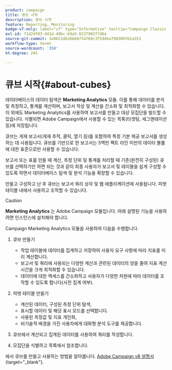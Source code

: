 ```yaml
---
product: campaign
title: 큐브 시작
description: 큐브 시작
feature: Reporting, Monitoring
badge-v7-only: label="v7" type="Informative" tooltip="Campaign Classic v7에만 적용됩니다."
exl-id: 71d24f03-d41d-49bc-b9a5-8237902f7d6a
source-git-commit: 3a9b21d626b60754789c3f594ba798309f62a553
workflow-type: tm+mt
source-wordcount: '350'
ht-degree: 24%

---
```


# 큐브 시작{#about-cubes}



데이터베이스의 데이터 탐색은 **Marketing Analytics** 모듈. 이를 통해 데이터를 분석 및 측정하고, 통계를 계산하며, 보고서 작성 및 계산을 간소화 및 최적화할 수 있습니다. 이 외에도 Marketing Analytics를 사용하여 보고서를 만들고 대상 모집단을 빌드할 수 있습니다. 식별되면 Adobe Campaign에서 사용할 수 있는 목록(타겟팅, 세그멘테이션 등)에 저장됩니다.

큐브는 게재 보고서(게재 추적, 클릭, 열기 등)를 포함하여 특정 기본 제공 보고서를 생성하는 데 사용됩니다. 큐브를 기반으로 한 보고서는 5백만 팩트 라인 미만의 데이터 볼륨에 대한 표준으로만 사용할 수 있습니다.

보고서 또는 표를 만들 때 계산, 측정 단위 및 통계를 처리할 때 기존(완전히 구성된) 큐브를 선택하기만 하면 되는 것과 같이 최종 사용자가 보고서 및 테이블을 쉽게 구성할 수 있도록 하면서 데이터베이스 탐색 및 분석 기능을 확장할 수 있습니다. 

만들고 구성하고 난 후 큐브는 보고서 쿼리 상자 및 웹 애플리케이션에 사용됩니다. 피벗 테이블 내에서 사용하고 조작할 수 있습니다.

>[!CAUTION]
>
>**Marketing Analytics** 는 Adobe Campaign 모듈입니다. 아래 설명된 기능을 사용하려면 인스턴스에 설치해야 합니다.

Campaign Marketing Analytics 모듈을 사용하여 다음을 수행합니다.

1. 큐브 만들기

   * 작업 테이블에 데이터를 집계하고 저장하여 사용자 요구 사항에 따라 지표를 미리 계산합니다.
   * 보고서 및 쿼리에 사용되는 다양한 계산과 관련된 데이터의 양을 줄여 지표 계산 시간을 크게 최적화할 수 있습니다.
   * 데이터에 대한 액세스를 간소화하고 사용자가 다양한 차원에 따라 데이터를 조작할 수 있도록 합니다(사전 집계 여부).

1. 피벗 테이블 만들기

   * 계산된 데이터, 구성된 측정 단위 탐색,
   * 표시할 데이터 및 해당 표시 모드를 선택합니다.
   * 사용된 측정값 및 지표 개인화,
   * 비기술적 배경을 가진 사용자에게 대화형 분석 도구를 제공합니다.

1. 큐브에서 계산되고 집계된 데이터를 사용하여 쿼리를 작성합니다.
1. 모집단을 식별하고 목록에서 참조합니다.

에서 큐브를 만들고 사용하는 방법을 알아봅니다. [Adobe Campaign v8 설명서](https://experienceleague.adobe.com/docs/campaign/campaign-v8/analytics/reports/cubes/gs-cubes.html){target="_blank"}.
